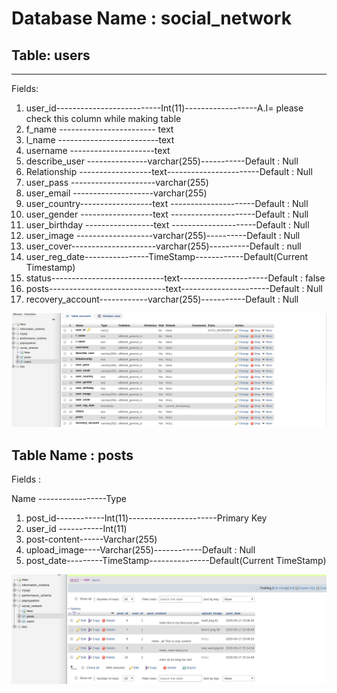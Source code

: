 # Database Name : social_network

## Table: users
___
Fields:
1. user_id--------------------------Int(11)------------------A.I= please check this column while making table
2. f_name ------------------------ text  
3. l_name -------------------------text  
4. username ---------------------text
5. describe_user ---------------varchar(255)-----------Default : Null
6. Relationship ------------------text-----------------------Default : Null
7. user_pass ---------------------varchar(255)
8. user_email --------------------varchar(255)
9. user_country------------------text ---------------------Default : Null
10. user_gender ------------------text ---------------------Default : Null
11. user_birthday -----------------text ---------------------Default : Null
12. user_image -------------------varchar(255)----------Default : Null
13. user_cover---------------------varchar(255)----------Default : null
14. user_reg_date----------------TimeStamp------------Default(Current Timestamp)
15. status----------------------------text----------------------Default : false
16. posts-----------------------------text----------------------Default : Null
17. recovery_account------------varchar(255)-----------Default : Null

![Image of users table](images/users_table.png)

## Table Name : posts


Fields :

Name  -----------------Type

1. post_id------------Int(11)----------------------Primary Key
2. user_id -----------Int(11)
3. post-content------Varchar(255)
4. upload_image----Varchar(255)------------Default : Null
5. post_date---------TimeStamp---------------Default(Current TimeStamp)


![Image of Posts Table](images/posts_table.png)

